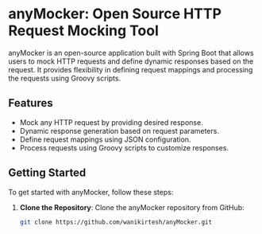 # anyMocker: Open Source HTTP Request Mocking Tool

anyMocker is an open-source application built with Spring Boot that allows users to mock HTTP requests and define dynamic responses based on the request. It provides flexibility in defining request mappings and processing the requests using Groovy scripts.

## Features

- Mock any HTTP request by providing desired response.
- Dynamic response generation based on request parameters.
- Define request mappings using JSON configuration.
- Process requests using Groovy scripts to customize responses.

## Getting Started

To get started with anyMocker, follow these steps:

1. **Clone the Repository**: Clone the anyMocker repository from GitHub:

   ```bash
   git clone https://github.com/wanikirtesh/anyMocker.git